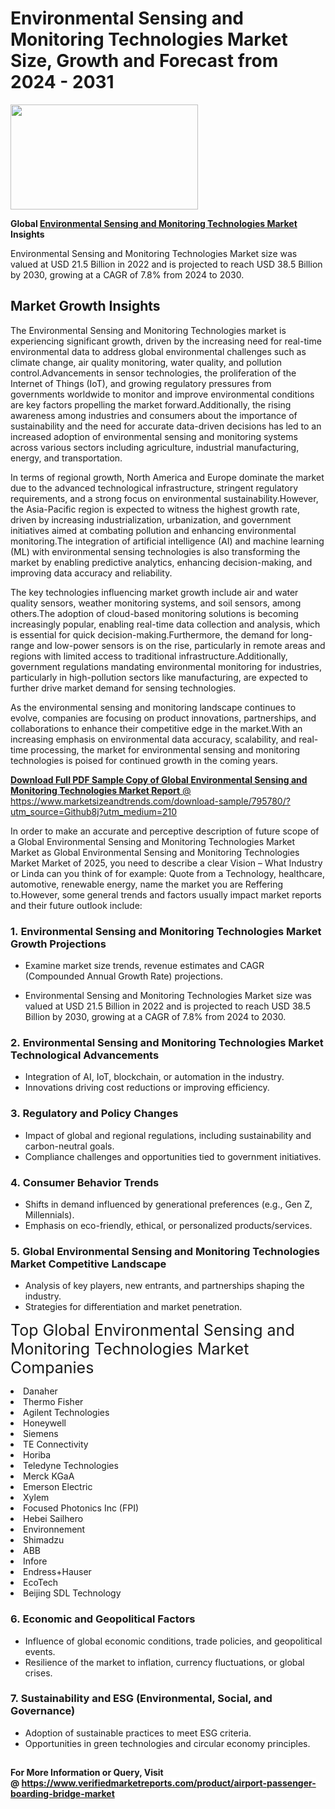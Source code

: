 <H1>Environmental Sensing and Monitoring Technologies Market Size, Growth and Forecast from 2024 - 2031</H1><img class="aligncenter size-medium wp-image-584254" src="https://thirdeyenews.in/wp-content/uploads/2024/09/Global-Market-Research-300x168.jpeg" alt="" width="300" height="168" /><p><strong>Global&nbsp;<a href="https://www.marketsizeandtrends.com/download-sample/795780/?utm_source=Github8j?utm_medium=210">Environmental Sensing and Monitoring Technologies Market</a> Insights</strong></p><p>Environmental Sensing and Monitoring Technologies Market size was valued at USD 21.5 Billion in 2022 and is projected to reach USD 38.5 Billion by 2030, growing at a CAGR of 7.8% from 2024 to 2030.</p><p><h2>Market Growth Insights</h2> <p>The Environmental Sensing and Monitoring Technologies market is experiencing significant growth, driven by the increasing need for real-time environmental data to address global environmental challenges such as climate change, air quality monitoring, water quality, and pollution control.Advancements in sensor technologies, the proliferation of the Internet of Things (IoT), and growing regulatory pressures from governments worldwide to monitor and improve environmental conditions are key factors propelling the market forward.Additionally, the rising awareness among industries and consumers about the importance of sustainability and the need for accurate data-driven decisions has led to an increased adoption of environmental sensing and monitoring systems across various sectors including agriculture, industrial manufacturing, energy, and transportation.</p> <p><a href="#"></a></p> <p>In terms of regional growth, North America and Europe dominate the market due to the advanced technological infrastructure, stringent regulatory requirements, and a strong focus on environmental sustainability.However, the Asia-Pacific region is expected to witness the highest growth rate, driven by increasing industrialization, urbanization, and government initiatives aimed at combating pollution and enhancing environmental monitoring.The integration of artificial intelligence (AI) and machine learning (ML) with environmental sensing technologies is also transforming the market by enabling predictive analytics, enhancing decision-making, and improving data accuracy and reliability.</p> <p>The key technologies influencing market growth include air and water quality sensors, weather monitoring systems, and soil sensors, among others.The adoption of cloud-based monitoring solutions is becoming increasingly popular, enabling real-time data collection and analysis, which is essential for quick decision-making.Furthermore, the demand for long-range and low-power sensors is on the rise, particularly in remote areas and regions with limited access to traditional infrastructure.Additionally, government regulations mandating environmental monitoring for industries, particularly in high-pollution sectors like manufacturing, are expected to further drive market demand for sensing technologies.</p> <p>As the environmental sensing and monitoring landscape continues to evolve, companies are focusing on product innovations, partnerships, and collaborations to enhance their competitive edge in the market.With an increasing emphasis on environmental data accuracy, scalability, and real-time processing, the market for environmental sensing and monitoring technologies is poised for continued growth in the coming years.</p> <p><a href="#"></p><p><span class=""><strong>Download Full PDF Sample Copy of Global Environmental Sensing and Monitoring Technologies Market Report</strong> @ <a href="https://www.marketsizeandtrends.com/download-sample/795780/?utm_source=Github8j?utm_medium=210" target="_blank">https://www.marketsizeandtrends.com/download-sample/795780/?utm_source=Github8j?utm_medium=210</a></span></p><p>In order to make an accurate and perceptive description of future scope of a Global&nbsp;Environmental Sensing and Monitoring Technologies Market Market as Global&nbsp;Environmental Sensing and Monitoring Technologies Market Market of 2025, you need to describe a clear Vision &ndash; What Industry or Linda can you think of for example: Quote from a Technology, healthcare, automotive, renewable energy, name the market you are Reffering to.However, some general trends and factors usually impact market reports and their future outlook include:</p><h3>1.&nbsp;<strong>Environmental Sensing and Monitoring Technologies Market Growth Projections</strong></h3><ul><li>Examine market size trends, revenue estimates and CAGR (Compounded Annual Growth Rate) projections.</li><li><p>Environmental Sensing and Monitoring Technologies Market size was valued at USD 21.5 Billion in 2022 and is projected to reach USD 38.5 Billion by 2030, growing at a CAGR of 7.8% from 2024 to 2030.</p></li></ul><h3>2.&nbsp;<strong>Environmental Sensing and Monitoring Technologies Market Technological Advancements</strong></h3><ul><li>Integration of AI, IoT, blockchain, or automation in the industry.</li><li>Innovations driving cost reductions or improving efficiency.</li></ul><h3>3.&nbsp;<strong>Regulatory and Policy Changes</strong></h3><ul><li>Impact of global and regional regulations, including sustainability and carbon-neutral goals.</li><li>Compliance challenges and opportunities tied to government initiatives.</li></ul><h3>4.&nbsp;<strong>Consumer Behavior Trends</strong></h3><ul><li>Shifts in demand influenced by generational preferences (e.g., Gen Z, Millennials).</li><li>Emphasis on eco-friendly, ethical, or personalized products/services.</li></ul><h3>5.&nbsp;<strong>Global Environmental Sensing and Monitoring Technologies Market Competitive Landscape</strong></h3><ul><li>Analysis of key players, new entrants, and partnerships shaping the industry.</li><li>Strategies for differentiation and market penetration.</li></ul><p data-pm-slice="1 1 []"><span style="color: inherit; font-family: inherit; font-size: 25px;">Top Global Environmental Sensing and Monitoring Technologies Market Companies</span></p><div class="" data-test-id=""><p><li>Danaher</li><li> Thermo Fisher</li><li> Agilent Technologies</li><li> Honeywell</li><li> Siemens</li><li> TE Connectivity</li><li> Horiba</li><li> Teledyne Technologies</li><li> Merck KGaA</li><li> Emerson Electric</li><li> Xylem</li><li> Focused Photonics Inc (FPI)</li><li> Hebei Sailhero</li><li> Environnement</li><li> Shimadzu</li><li> ABB</li><li> Infore</li><li> Endress+Hauser</li><li> EcoTech</li><li> Beijing SDL Technology</li></p></div><h3>6.&nbsp;<strong>Economic and Geopolitical Factors</strong></h3><ul><li>Influence of global economic conditions, trade policies, and geopolitical events.</li><li>Resilience of the market to inflation, currency fluctuations, or global crises.</li></ul><h3>7.&nbsp;<strong>Sustainability and ESG (Environmental, Social, and Governance)</strong></h3><ul><li>Adoption of sustainable practices to meet ESG criteria.</li><li>Opportunities in green technologies and circular economy principles.</li></ul><h2><strong style="font-size: 14px;">For More Information or Query, Visit @&nbsp;</strong><a style="background-color: #ffffff; font-size: 14px;" href="https://www.marketsizeandtrends.com/report/environmental-sensing-and-monitoring-technologies-market/" target="_blank">https://www.verifiedmarketreports.com/product/airport-passenger-boarding-bridge-market</a></h2>